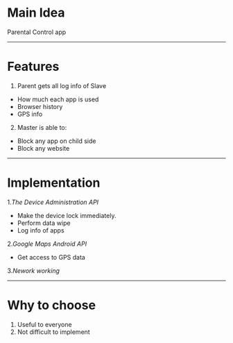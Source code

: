 # Main Idea

Parental Control app

---

# Features

1. Parent gets all log info of Slave  
 * How much each app is used
 * Browser history
 * GPS info
2. Master is able to:  
 * Block any app on child side
 * Block any website   
---

# Implementation  

1._The Device Administration API_
 * Make the device lock immediately.
 * Perform data wipe  
 * Log info of apps  
 
2._Google Maps Android API_  
 * Get access to GPS data
 
3._Nework working_  
 
---
# Why to choose

1. Useful to everyone
2. Not difficult to implement
